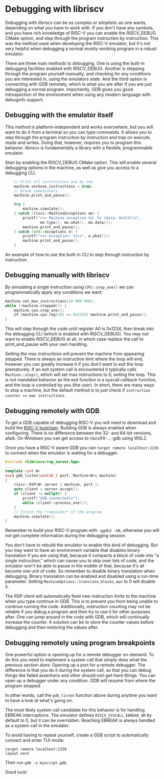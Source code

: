 Debugging with libriscv
================

Debugging with *libriscv* can be as complex or simplistic as one wants, depending on what you have to work with. If you don't have any symbols, and you have rich knowledge of RISC-V you can enable the RISCV_DEBUG CMake option, and step through the program instruction by instruction. This was the method used when developing the RISC-V emulator, but it's not very helpful when debugging a normal mostly-working program in a robust emulator.

There are three main methods to debugging. One is using the built-in debugging facilities enabled with RISCV_DEBUG. Another is stepping through the program yourself manually, and checking for any conditions you are interested in, using the emulators state. And the third option is connecting with GDB remotely, which is what you are after if you are just debugging a normal program. Importantly, GDB gives you good introspection of the environment when using any modern language with debuginfo support.

## Debugging with the emulator itself

This method is platform-independent and works everywhere, but you will want to do it from a terminal so you can type commands. It allows you to step through the program instruction by instruction and trap on execute, reads and writes. Doing that, however, requires you to program this behavior. libriscv is fundamentally a library with a flexible, programmable emulator.

Start by enabling the RISCV_DEBUG CMake option. This will enable several debugging options in the machine, as well as give you access to a debugging CLI.

```C++
	// Print all instructions one by one
	machine.verbose_instructions = true;
	// Break immediately
	machine.print_and_pause();

	try {
		machine.simulate();
	} catch (riscv::MachineException& me) {
		printf(">>> Machine exception %d: %s (data: 0x%lX)\n",
				me.type(), me.what(), me.data());
		machine.print_and_pause();
	} catch (std::exception& e) {
		printf(">>> Exception: %s\n", e.what());
		machine.print_and_pause();
	}
```
An example of how to use the built-in CLI to step through instruction by instruction.

## Debugging manually with libriscv

By simulating a single instruction using `CPU::step_one()` we can programmatically apply any conditions we want:

```C++
machine.set_max_instructions(16'000'000);
while (!machine.stopped()) {
    machine.cpu.step_one();
    if (machine.cpu.reg(10) == 0x1234) machine.print_and_pause();
}
```
This will step through the code until register A0 is 0x1234, then break into the debugging CLI (which is enabled with RISCV_DEBUG). You may not want to enable RISCV_DEBUG at all, in which case replace the call to print_and_pause with your own handling.

Setting the max instructions will prevent the machine from appearing stopped. There is always an instruction limit where the loop will end, however you can greatly increase it if you don't want to exit the loop prematurely. If an exit system call is encountered it typically calls `Machine::stop()`, which will set max instructions to 0, exiting the loop. This is not mandated behavior as the exit function is a syscall callback function, and the loop is controlled by you (the user). In short, there are many ways to stop a machine, but the default method is to just check if `instruction counter >= max instructions`.

## Debugging remotely with GDB

To get a GDB capable of debugging RISC-V you will need to download and build the [RISC-V toolchain](https://github.com/riscv-collab/riscv-gnu-toolchain). Building GDB is always enabled when configuring. There is no difference between the 32- and 64-bit versions, afaik. On Windows you can get access to riscvXX-...-gdb using WSL2.

Once you have a RISC-V aware GDB you can `target remote localhost:2159` to connect when the emulator is waiting for a debugger.

```C++
#include <libriscv/rsp_server.hpp>
...
template <int W>
void gdb_listen(uint16_t port, Machine<W>& machine)
{
	riscv::RSP<W> server { machine, port };
	auto client = server.accept();
	if (client != nullptr) {
		printf("GDB connected\n");
		while (client->process_one());
	}
	// Finish the *remainder* of the program
	machine.simulate();
}
```

Remember to build your RISC-V program with `-ggdb3 -O0`, otherwise you will not get complete information during the debugging session.

You don't have to rebuild the emulator to enable this kind of debugging. But you may want to have an environment variable that disables binary translation if you are using that, because it compacts a block of code into "a single instruction," which can cause you to skip over lots of code, and the emulator won't be able to pause in the middle of that, because it's all become one unit of code. So remember to disable binary translation when debugging. Binary translation can be enabled and disabled using a run-time parameter: Setting `MachineOptions::translate_blocks_max` to 0 will disable it.

The RSP client will automatically feed new instruction limits to the machine when you type continue in GDB. This is to prevent you from being unable to continue running the code. Additionally, instruction counting may not be reliable if you debug a program and then try to use it for other purposes after. One can jump around in the code with GDB, which will continually increase the counter. A solution can be to store the counter values before debugging and then restoring the values after.

## Debugging remotely using program breakpoints

One powerful option is opening up for a remote debugger on-demand. To do this you need to implement a system call that simply does what the previous section does: Opening up a port for a remote debugger. The difference is that you do it during the system call, so that you can debug things like failed assertions and other should-not-get-here things. You can open up a debugger under any condition. GDB will resume from where the program stopped.

In other words, call the `gdb_listen` function above during anytime you want to have a look at what's going on.

The most likely system call candidate for this behavior is for handling EBREAK interruptions. The emulator defines `RISCV_SYSCALL_EBREAK_NR` by default to 0, but it can be overridden. Reaching EBREAK is always handled as a system call in the emulator.

To avoid having to repeat yourself, create a GDB script to automatically connect and enter TUI mode:
```
target remote localhost:2159
layout next
```
Then run `gdb -x myscript.gdb`.

Good luck!
